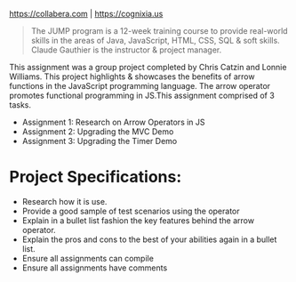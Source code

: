 

https://collabera.com | https://cognixia.us
> The JUMP program is a 12-week training course to
> provide real-world skills in the areas of Java, 
> JavaScript, HTML, CSS, SQL & soft skills. 
> Claude Gauthier is the instructor & project manager. 

This assignment was a group project completed by Chris Catzin and Lonnie Williams. This project highlights  & showcases the benefits of arrow functions in the JavaScript programming language. The arrow operator promotes functional programming in JS.This assignment comprised of 3 tasks.

  - Assignment 1: Research on Arrow Operators in JS
  - Assignment 2: Upgrading the MVC Demo
  - Assignment 3: Upgrading the Timer Demo


# Project Specifications:
- Research how it is use.
- Provide a good sample of test scenarios using the operator
- Explain in a bullet list fashion the key features behind the arrow operator.
- Explain the pros and cons to the best of your abilities again in a bullet list.
- Ensure all assignments can compile
- Ensure all assignments have comments




